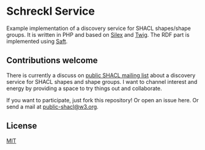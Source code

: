 # Schreckl Service

Example implementation of a discovery service for SHACL shapes/shape groups. It is written in PHP and based on [Silex](https://silex.sensiolabs.org/) and [Twig](https://twig.sensiolabs.org/). The RDF part is implemented using [Saft](https://github.com/SaftIng/Saft).

## Contributions welcome

There is currently a discuss on [public SHACL mailing list](https://lists.w3.org/Archives/Public/public-shacl/2017Jul/0000.html) about a discovery service for SHACL shapes and shape groups. I want to channel interest and energy by providing a space to try things out and collaborate. 

If you want to participate, just fork this repository! Or open an issue here. Or send a mail at [public-shacl@w3.org](mailto:public-shacl@w3.org).

## License

[MIT](LICENSE)
